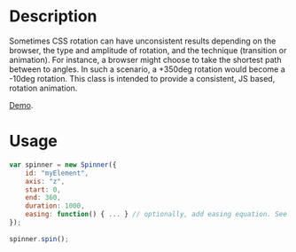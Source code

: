 Description
==================
Sometimes CSS rotation can have unconsistent results depending on the browser, the type and amplitude of rotation, and the technique (transition or animation). 
For instance, a browser might choose to take the shortest path between to angles. In such a scenario, a +350deg rotation would become a -10deg rotation.
This class is intended to provide a consistent, JS based, rotation animation.

[Demo](https://jsfiddle.net/Wonderbanners/bc2xdsfq/11/).



Usage
==================

```javascript
var spinner = new Spinner({
    id: "myElement",
    axis: "z",
    start: 0,
    end: 360,
    duration: 1000,
    easing: function() { ... } // optionally, add easing equation. See [Robert Penners equations](https://forum.kirupa.com/t/robert-penners-easing-equations-in-pure-js-no-jquery/330985).
});
	
spinner.spin();
```